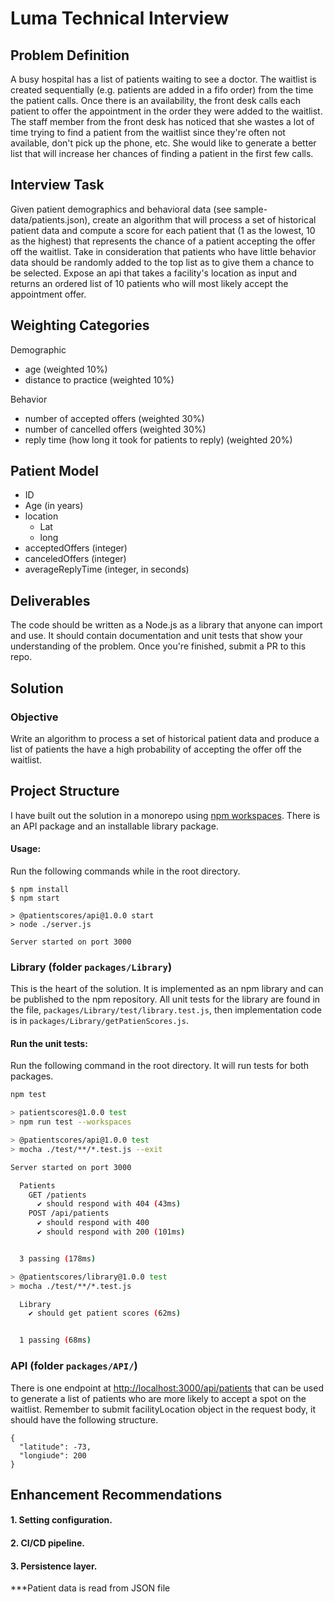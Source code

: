 # Luma Technical Interview

## Problem Definition

A busy hospital has a list of patients waiting to see a doctor. The waitlist is created sequentially (e.g. patients are added in a fifo order) from the time the patient calls.  Once there is an availability, the front desk calls each patient to offer the appointment in the order they were added to the waitlist. The staff member from the front desk has noticed that she wastes a lot of time trying to find a patient from the waitlist since they&#39;re often not available, don&#39;t pick up the phone, etc.  She would like to generate a better list that will increase her chances of finding a patient in the first few calls.

## Interview Task

Given patient demographics and behavioral data (see sample-data/patients.json), create an algorithm that will process a set of historical patient data and compute a score for each patient that (1 as the lowest, 10 as the highest) that represents the chance of a patient accepting the offer off the waitlist. Take in consideration that patients who have little behavior data should be randomly added to the top list as to give them a chance to be selected. Expose an api that takes a facility's location as input and returns an ordered list of 10 patients who will most likely accept the appointment offer.

## Weighting Categories

Demographic

- age  (weighted 10%)
- distance to practice (weighted 10%)

Behavior

- number of accepted offers (weighted 30%)
- number of cancelled offers (weighted 30%)
- reply time (how long it took for patients to reply) (weighted 20%)

## Patient Model

- ID
- Age (in years)
- location
  - Lat
  - long
- acceptedOffers (integer)
- canceledOffers (integer)
- averageReplyTime (integer, in seconds)

## Deliverables

The code should be written as a Node.js as a library that anyone can import and use. It should contain documentation and unit tests that show your understanding of the problem. Once you&#39;re finished, submit a PR to this repo.

## Solution
### Objective
Write an algorithm to process a set of historical patient data and produce a list of patients the have a high probability of accepting the offer off the waitlist.


## Project Structure
I have built out the solution in a monorepo using [npm workspaces](https://docs.npmjs.com/cli/v7/using-npm/workspaces#running-commands-in-the-context-of-workspaces). There is an API package and an installable library package.

#### Usage:
Run the following commands while in the root directory.
```shell
$ npm install
$ npm start

> @patientscores/api@1.0.0 start
> node ./server.js

Server started on port 3000
```

### Library (folder `packages/Library`)
This is the heart of the solution. It is implemented as an npm library and can be published to the npm repository. All unit tests for the library are found in the file, `packages/Library/test/library.test.js`, then implementation code is in `packages/Library/getPatienScores.js`.

#### Run the unit tests:
Run the following command in the root directory. It will run tests for both packages.
```bash
npm test

> patientscores@1.0.0 test
> npm run test --workspaces

> @patientscores/api@1.0.0 test
> mocha ./test/**/*.test.js --exit

Server started on port 3000

  Patients
    GET /patients 
      ✔ should respond with 404 (43ms)
    POST /api/patients 
      ✔ should respond with 400
      ✔ should respond with 200 (101ms)


  3 passing (178ms)

> @patientscores/library@1.0.0 test
> mocha ./test/**/*.test.js

  Library
    ✔ should get patient scores (62ms)


  1 passing (68ms)
```

### API (folder `packages/API/`)
There is one endpoint at [http://localhost:3000/api/patients](http://localhost:3000/api/patients) that can be used to generate a list of patients who are more likely to accept a spot on the waitlist. Remember to submit facilityLocation object in the request body, it should have the following structure.

```shell
{ 
  "latitude": -73, 
  "longiude": 200 
}
```

## Enhancement Recommendations
#### 1. Setting configuration.
#### 2. CI/CD pipeline.
#### 3. Persistence layer.
***Patient data is read from JSON file
